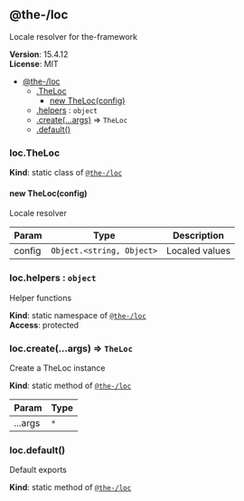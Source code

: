 <!--- Code generated by @the-/script-doc. DO NOT EDIT. -->

<a name="module_@the-/loc"></a>

## @the-/loc
Locale resolver for the-framework

**Version**: 15.4.12  
**License**: MIT  

* [@the-/loc](#module_@the-/loc)
    * [.TheLoc](#module_@the-/loc.TheLoc)
        * [new TheLoc(config)](#new_module_@the-/loc.TheLoc_new)
    * [.helpers](#module_@the-/loc.helpers) : <code>object</code>
    * [.create(...args)](#module_@the-/loc.create) ⇒ <code>TheLoc</code>
    * [.default()](#module_@the-/loc.default)

<a name="module_@the-/loc.TheLoc"></a>

### loc.TheLoc
**Kind**: static class of [<code>@the-/loc</code>](#module_@the-/loc)  
<a name="new_module_@the-/loc.TheLoc_new"></a>

#### new TheLoc(config)
Locale resolver


| Param | Type | Description |
| --- | --- | --- |
| config | <code>Object.&lt;string, Object&gt;</code> | Localed values |

<a name="module_@the-/loc.helpers"></a>

### loc.helpers : <code>object</code>
Helper functions

**Kind**: static namespace of [<code>@the-/loc</code>](#module_@the-/loc)  
**Access**: protected  
<a name="module_@the-/loc.create"></a>

### loc.create(...args) ⇒ <code>TheLoc</code>
Create a TheLoc instance

**Kind**: static method of [<code>@the-/loc</code>](#module_@the-/loc)  

| Param | Type |
| --- | --- |
| ...args | <code>\*</code> | 

<a name="module_@the-/loc.default"></a>

### loc.default()
Default exports

**Kind**: static method of [<code>@the-/loc</code>](#module_@the-/loc)  
